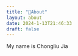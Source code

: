 ```yaml
---
title: "👨About"
layout: about
date: 2024-1-13T21:46:33
draft: false
---
```


My name is Chongliu Jia
